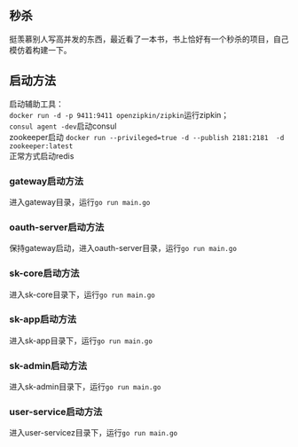 ## 秒杀

挺羡慕别人写高并发的东西，最近看了一本书，书上恰好有一个秒杀的项目，自己模仿着构建一下。

## 启动方法

启动辅助工具：  
```docker run -d -p 9411:9411 openzipkin/zipkin```运行zipkin；  
```consul agent -dev```启动consul   
zookeeper启动 ```docker run --privileged=true -d --publish 2181:2181  -d zookeeper:latest```   
正常方式启动redis   

### gateway启动方法
进入gateway目录，运行```go run main.go```

### oauth-server启动方法
保持gateway启动，进入oauth-server目录，运行```go run main.go```


### sk-core启动方法
进入sk-core目录下，运行```go run main.go```

### sk-app启动方法
进入sk-app目录下，运行```go run main.go```

### sk-admin启动方法
进入sk-admin目录下，运行```go run main.go```

### user-service启动方法
进入user-servicez目录下，运行```go run main.go```
